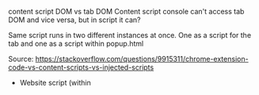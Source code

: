 content script DOM vs tab DOM
Content script console can't access tab DOM and vice versa, but in script it can?

Same script runs in two different instances at once. One as a script for the tab and one as a script within popup.html

Source: https://stackoverflow.com/questions/9915311/chrome-extension-code-vs-content-scripts-vs-injected-scripts
- Website script (within <script> tag)
- Injected scripts (via this method in a Content script) - Full access to all properties in the page. No access to any of the chrome.* APIs. Injected scripts behave as if they were included by the page itself, and are not connected to the extension in any way.
- Content script
- Background script (service worker)

Updated:
https://www.freecodecamp.org/news/chrome-extension-message-passing-essentials/
Popup Script - Local JavaScript file for the extension DOM
Background Script - Provides persistence and handles background events
Content Script - Scripts that run in isolation in the context of the web page
Injected Script - Scripts that are programmatically injected into the web page

Background scripts can access all the WebExtension JavaScript APIs, but they can't directly access the content of web pages. So if your extension needs to do that, you need content scripts.

Just like the scripts loaded by normal web pages, content scripts can read and modify the content of their pages using the standard DOM APIs.

Content scripts can only access a small subset of the WebExtension APIs, but they can communicate with background scripts using a messaging system, and thereby indirectly access the WebExtension APIs.







https://redmine.tribepayments.com/issues/76516 -> need to update description







Double universe, jungle and sea life with neon animals by Alphonse Mucha at Salvador Dali painting
Mystic jungle landscape with neon jellyfish and silhouettes in fog walking towards a floating island



Young white man showing peace sign, Gta vice city, gta 5 cover art, borderlands style, celshading, symmetric highly detailed eyes, trending on artstation, by rhads, andreas rocha, rossdraws, makoto shinkai, laurie greasley, lois van baarle, ilya kuvshinov and greg rutkowski, "breaking bad" or "better call saul"








Service workers are a specialized kind of web worker.

On a typical web page (or extension background page), the global execution context for JavaScript is of type Window. This object exposes the capabilities that web developers are used to working with: window, element, IndexedDB, cookie, localStorage, etc.

The global scope for service worker is significantly more limited and doesn't have many of these features. Most notably, service workers don't have access to the DOM. Workers no longer provide XMLHttpRequest, but instead support the more modern fetch().



Tai Ingrida siuo atveju daro ir grammar review ir technical review.
















If no alerts are active - service worker will go idle. Awake service worker upon adding a new alert.


Will the background worker persist as long as it has an alert to keep checking on? If yes, then only need to awake once a new alert is added. If not, then need to find ways to awake it.
https://stackoverflow.com/questions/66618136/persistent-service-worker-in-chrome-extension/66618269#66618269
Alarms should wake up the worker


https://stackoverflow.com/questions/11796093/is-there-a-way-to-provide-named-parameters-in-a-function-call-in-javascript
Nope, JavaScript/EcmaScript don't support named parameters. Sorry. – 
Alternative: myFunction({ param1 : 70, param2 : 175});


- For public release - Add domainName setting to storage.local
	- const isCurrentTabARedminePage = <-- in popup.js regex validation

Scrollbar design

Test cases:
- Packed vs unpacked extensions (essentially prod. version behavior)
- Test on different browsers
- Try first-time install on a different machine
- Open multiple windows
- Look for errors / service worker falling asleep / edge use cases
- Check code for possible error handling


Packing an extension
https://stackoverflow.com/questions/5208408/install-chrome-extension-as-external-extensions

- Uploading an extension to google store -> is the code closed source? How to release updates? Other general information from blogs?
When and how often to chrome extensions get to update?


Potential release - when? Release to the company as a chrome extension on the store, with automatic updates. Because of that - a bit longer to finalize, add configuration for other clients







Task ID
Field
Value


if domain name not configured -> display logo.
Need a base domain name for work colleagues -> if a fetch request upon install fails - request domain name. But response must not be not allowed (vpn might not be active).


Turn items into table elements
CSS sizing - settings page should not change window size.
	- Scrollbar is adding extra 20 pixels. Scrollbar should be within body or something.
Slider position needs to be tracked.
	- Setting change should rebuild a settings object. If it is different than the original object -> clicking save will overwrite the settings.



Finalize user analytics
Read domain name in background.js -> if none specified, open settings module, prevent closing unless domain name is saved.
	- [REJECTED] Provide domain name for tribe users.
Add OS notifications (there should be code for it already)
Add comments
Add alerts for Redmine queries
	- not empty or more than X items (to get notified of bottlenecks)
Implement date field checking
Rewrite description
Test new user installation on multiple devices, pc shutdown, etc.
Assignee - Lukas Dzenkauskas turns in to -> << Me >> and never triggers.
Alert compare regex is not working properly sometimes, find edge cases
[DONE] Alerts displayed as a table
[DONE] Highlighted icon indicator (badge) -> when is it supposed to be on?
[DONE] Unify font type
[DONE] Implement 'not empty' trigger
[DONE] Save settings
[DONE] Add regex validation for settings input
[DONE] Retrieve and display settings
[DONE] Set slider position programatically
[DONE] Button css
[DONE] Redesign settings page
[DONE] UI -> professional, modern, trustworthy, aligned with redmine - something to sell.

If the service worker is 'asleep' and I click to view it within extension developer tab, thus awakening it, it will not do anything - no function will be running. Then the extension needs to be restarted in order to start working again.
Then it falls asleep again, because no action is taking place.
If extension is restarted -> everything works properly again.

Viewing popup.js console, then minimizing it for a few minutes, then adding an alert that would trigger, results in not triggering. Meaning that the service worker is asleep.
Although in extensions view, the worker seems to go to sleep and awake periodically.

Does it need to keep sending requests otherwise it falls asleep?




You can view extesion's source code and even remove the paywall. 
Need to make it hard enough to not be worth it. Also, only developers would do this.
https://www.youtube.com/watch?v=PRRWdnUQeqY

Best you can do is mimify, add your credentials to the code, add a disclaimer, and hope no one steals it.


Google form submitting using API:
https://theconfuzedsourcecode.wordpress.com/2019/11/11/you-may-restfully-submit-to-your-google-forms/
Edit form:
https://docs.google.com/forms/d/105JpznjiZZcPBnbhOP3mGuPZZ3xKhbhojkoLPsKpWTQ/edit#responses
View result sheet:
https://docs.google.com/spreadsheets/d/1wd9wn2qSwoDGb23daatX-q73BnBz-leXb58li983bvQ/edit?resourcekey#gid=368816566





.activeAlertDelete {
    background-color: white;
    color: rgb(212 138 62);
    outline: solid 1px #ffffff;
    font-size: 0.85rem;
    /* font-weight: bold;


.flex-container-createAlert {
    display: flex;
    /* justify-content: space-between; */
    padding: 0.7rem 1rem;
    /* background-image: linear-gradient(62deg, #fcd5be 0%, #dee1fc 100%); */
    background-color: white;
    border-radius: 4px;
    margin-bottom: 1rem;
    box-shadow: rgb(60 64 67 / 30%) 0px 1px 2px 0px, rgb(60 64 67 / 15%) 0px 1px 3px 1px;
    outline: green;
}




Chrome extension check why page is not openned
Check commited cardframe changes
Recalculate charcs  / words on load example and clear button click, also zoom out (parent px, all other should be rem)
A function for building an object from markdown text:


// Add a did you mean (get the last piece of URL, and if it's unique, try to find a valid link), or try to find the longest valid link starting from the end, and suggest options for beginning. If the name of the final item is correct (aka it exists, then the only question is whether there already exist another valid path to it.)

Write code and send to Dziugas.


			
1 on 1 meeting with Laura in 2 weeks. Chrome extension, chrome theme, CI/CD tool for internal link checking, tampermonkey templates might be done.
Bring raspberry to the office? More reliable internet, no need to connect to VPN, Laura or someone else can reset it.

Sort by selected header level -> this should be a multi-select.









# Header1

header text1

## sub-header1

sub-header text1

## sub-header2

sub-header text2


Each header has:
- OPTIONAL text (or doesn't have it)
- Sub-headers

Headers have an order. Perhaps arrays are better.
There are 6 header levels, more must not count.



Remove google login and mongodb - make it completely open in local area network.
Close port on router.
Disable raspberry port opening.

Now it's just down itself. Not even SSH works - why? Try local ip ssh?








